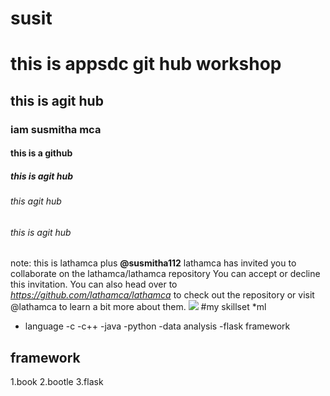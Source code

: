 # susit
# this is appsdc git hub workshop
## this is agit hub
### iam susmitha mca
#### this is a github
##### this is agit hub
###### this agit hub
###### this is agit hub
note: this is
lathamca plus **@susmitha112** lathamca has invited you to collaborate on the lathamca/lathamca repository
You can accept or decline this invitation. You can also head over to _https://github.com/lathamca/lathamca_ to check out the repository or visit @lathamca to learn a bit more about them.
<img src="https://images.pexels.com/photos/736230/pexels-photo-736230.jpeg?auto=compress&cs=tinysrgb&dpr=1&w=500">
#my skillset
*ml

- language
    -c
    -c++
    -java
-python 
-data analysis
-flask framework
## framework
1.book
2.bootle
3.flask

   
